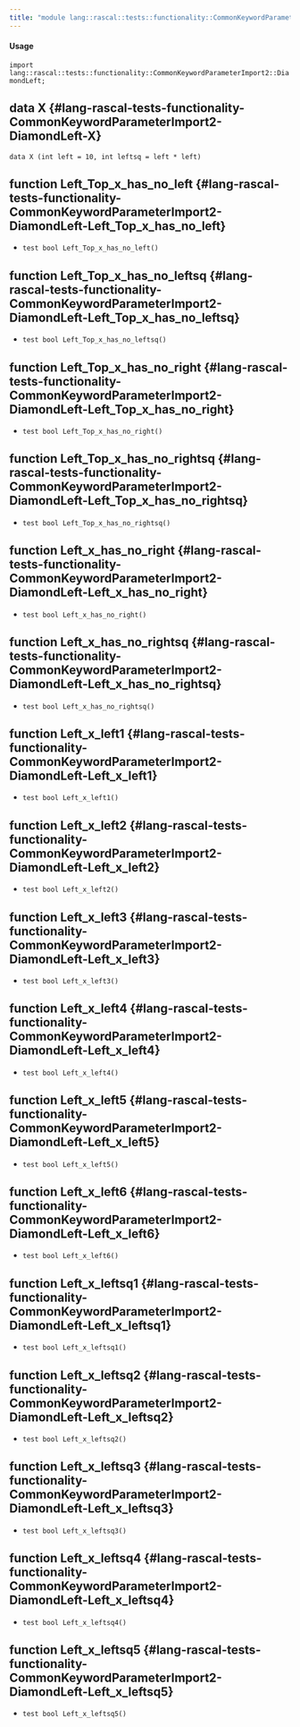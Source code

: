 ```yaml
---
title: "module lang::rascal::tests::functionality::CommonKeywordParameterImport2::DiamondLeft"
---
```


#### Usage

`import lang::rascal::tests::functionality::CommonKeywordParameterImport2::DiamondLeft;`


## data X {#lang-rascal-tests-functionality-CommonKeywordParameterImport2-DiamondLeft-X}

```rascal
data X (int left = 10, int leftsq = left * left)
```

## function Left_Top_x_has_no_left {#lang-rascal-tests-functionality-CommonKeywordParameterImport2-DiamondLeft-Left_Top_x_has_no_left}

* ``test bool Left_Top_x_has_no_left()``

## function Left_Top_x_has_no_leftsq {#lang-rascal-tests-functionality-CommonKeywordParameterImport2-DiamondLeft-Left_Top_x_has_no_leftsq}

* ``test bool Left_Top_x_has_no_leftsq()``

## function Left_Top_x_has_no_right {#lang-rascal-tests-functionality-CommonKeywordParameterImport2-DiamondLeft-Left_Top_x_has_no_right}

* ``test bool Left_Top_x_has_no_right()``

## function Left_Top_x_has_no_rightsq {#lang-rascal-tests-functionality-CommonKeywordParameterImport2-DiamondLeft-Left_Top_x_has_no_rightsq}

* ``test bool Left_Top_x_has_no_rightsq()``

## function Left_x_has_no_right {#lang-rascal-tests-functionality-CommonKeywordParameterImport2-DiamondLeft-Left_x_has_no_right}

* ``test bool Left_x_has_no_right()``

## function Left_x_has_no_rightsq {#lang-rascal-tests-functionality-CommonKeywordParameterImport2-DiamondLeft-Left_x_has_no_rightsq}

* ``test bool Left_x_has_no_rightsq()``

## function Left_x_left1 {#lang-rascal-tests-functionality-CommonKeywordParameterImport2-DiamondLeft-Left_x_left1}

* ``test bool Left_x_left1()``

## function Left_x_left2 {#lang-rascal-tests-functionality-CommonKeywordParameterImport2-DiamondLeft-Left_x_left2}

* ``test bool Left_x_left2()``

## function Left_x_left3 {#lang-rascal-tests-functionality-CommonKeywordParameterImport2-DiamondLeft-Left_x_left3}

* ``test bool Left_x_left3()``

## function Left_x_left4 {#lang-rascal-tests-functionality-CommonKeywordParameterImport2-DiamondLeft-Left_x_left4}

* ``test bool Left_x_left4()``

## function Left_x_left5 {#lang-rascal-tests-functionality-CommonKeywordParameterImport2-DiamondLeft-Left_x_left5}

* ``test bool Left_x_left5()``

## function Left_x_left6 {#lang-rascal-tests-functionality-CommonKeywordParameterImport2-DiamondLeft-Left_x_left6}

* ``test bool Left_x_left6()``

## function Left_x_leftsq1 {#lang-rascal-tests-functionality-CommonKeywordParameterImport2-DiamondLeft-Left_x_leftsq1}

* ``test bool Left_x_leftsq1()``

## function Left_x_leftsq2 {#lang-rascal-tests-functionality-CommonKeywordParameterImport2-DiamondLeft-Left_x_leftsq2}

* ``test bool Left_x_leftsq2()``

## function Left_x_leftsq3 {#lang-rascal-tests-functionality-CommonKeywordParameterImport2-DiamondLeft-Left_x_leftsq3}

* ``test bool Left_x_leftsq3()``

## function Left_x_leftsq4 {#lang-rascal-tests-functionality-CommonKeywordParameterImport2-DiamondLeft-Left_x_leftsq4}

* ``test bool Left_x_leftsq4()``

## function Left_x_leftsq5 {#lang-rascal-tests-functionality-CommonKeywordParameterImport2-DiamondLeft-Left_x_leftsq5}

* ``test bool Left_x_leftsq5()``

